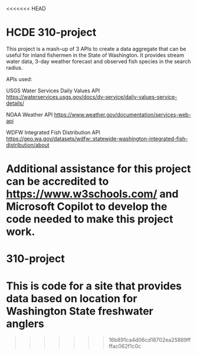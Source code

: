 <<<<<<< HEAD
# HCDE 310-project

This project is a mash-up of 3 APIs to create a data aggregate that can be 
useful for inland fishermen in the State of Washington. It provides stream water data, 
3-day weather forecast and observed fish species in the search radius.

APIs used: 

USGS Water Services Daily Values API https://waterservices.usgs.gov/docs/dv-service/daily-values-service-details/

NOAA Weather API https://www.weather.gov/documentation/services-web-api

WDFW Integrated Fish Distribution API https://geo.wa.gov/datasets/wdfw::statewide-washington-integrated-fish-distribution/about

Additional assistance for this project can be accredited to https://www.w3schools.com/ and Microsoft Copilot to develop the code
needed to make this project work.
=======
# 310-project

# This is code for a site that provides data based on location for Washington State freshwater anglers
>>>>>>> 16b891ca4d06cd18702ea25889ffffac062f1c0c
